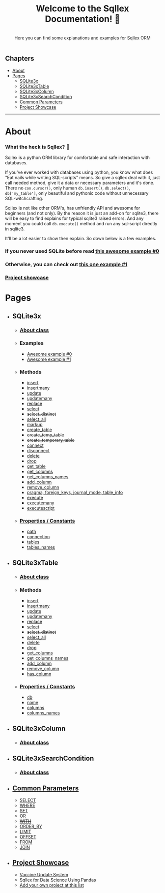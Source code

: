 <div style="text-align: center">
<h1> Welcome to the Sqllex Documentation! 👋</h1>
<br>
Here you can find some explanations and examples for Sqllex ORM <br>
</div><br>


## Chapters
- [About](#About)
- [Pages](#Pages)
  - [SQLite3x](#SQLite3x)
  - [SQLite3xTable](#SQLite3xTable)
  - [SQLite3xColumn](#SQLite3xColumn)
  - [SQLite3xSearchCondition](#SQLite3xSearchCondition)
  - [Common Parameters](#Common-Parameters)
  - [Project Showcase](#Project-Showcase)

---

# About

### What the heck is Sqllex? 🤔

Sqllex is a python ORM library for comfortable and safe interaction with databases.

If you've ever worked with databases using python, you know what does "Eat nails while writing SQL-scripts" means.
So give a sqllex deal with it, just call needed method, give it a data or necessary parameters and it's done.
There no `con.cursor()`, only human `db.insert()`, `db.select()`, `db['my_table']`, only beautiful and pythonic code without unnecessary SQL-witchcrafting.

Sqllex is not like other ORM's, has unfriendly API and awesome for beginners (and not only). 
By the reason it is just an add-on for sqlite3, there will be easy to find explains for typical sqlite3 raised errors.
And any moment you could call `db.execute()` method and run any sql-script directly in sqlite3.

It'll be a lot easier to show then explain. So down below is a few examples.

### If you never used SQLite before read [this awesome example #0](sqlite3x-aex-0.md)  

### Otherwise, you can check out [this one example #1](sqlite3x-aex-1.md)

### [Project showcase](sqllex-showcase.md)

# Pages

- ## SQLite3x
  
  - ### [About class](about-sqlite3x.md) 
    
  - ### Examples
    - [Awesome example #0](sqlite3x-aex-0.md)
    - [Awesome example #1](sqlite3x-aex-1.md)
    
  - ### Methods
    - [insert](database-insert.md)
    - [insertmany](database-insertmany.md)
    - [update](database-update.md)
    - [updatemany](database-updatemany.md)
    - [replace](sqlite3x-replace.md)
    - [select](database-select.md)
    - ~~select_distinct~~
    - [select_all](database-select_all.md)
    - [markup](database-markup.md)
    - [create_table](database-create_table.md)
    - ~~create_temp_table~~
    - ~~create_temporary_table~~
    - [connect](sqlite3x-connect.md)
    - [disconnect](database-disconnect.md)
    - [delete](database-delete.md)
    - [drop](database-drop.md)
    - [get_table](database-get_table.md)
    - [get_columns](database-get_columns.md)
    - [get_columns_names](database-get_columns_names.md)
    - [add_column](database-add_column.md)
    - [remove_column](database-remove_column.md)
    - [pragma, foreign_keys, journal_mode, table_info](sqlite3x-pragma.md)
    - [execute](database-execute.md)
    - [executemany](database-executemany.md)
    - [executescript](database-executescript.md)
    
  - ### [Properties / Constants](sqlite3x-properties.md)
    - [path](sqlite3x-properties.md)
    - [connection](sqlite3x-properties.md)
    - [tables](sqlite3x-properties.md)
    - [tables_names](sqlite3x-properties.md)
  
- ## SQLite3xTable
  
  - ### [About class](about-table.md) 

  - ### Methods
    - [insert](database-insert.md)
    - [insertmany](database-insertmany.md)
    - [update](database-update.md)
    - [updatemany](database-updatemany.md)
    - [replace](sqlite3x-replace.md)
    - [select](database-select.md)
    - ~~select_distinct~~
    - [select_all](database-select_all.md)
    - [delete](database-delete.md)
    - [drop](database-drop.md)
    - [get_columns](database-get_columns.md)
    - [get_columns_names](database-get_columns_names.md)
    - [add_column](database-add_column.md)
    - [remove_column](database-remove_column.md)
    - [has_column](table-has_column.md)
    
  - ### [Properties / Constants](table-properties.md)
    - [db](table-properties.md#sqlite3xtabledb)
    - [name](table-properties.md#sqlite3xtablename)
    - [columns](table-properties.md#sqlite3xtablecolumns)
    - [columns_names](table-properties.md#sqlite3xtablecolumns_names)

- ## SQLite3xColumn
  - ### [About class](about-column.md)
  
- ## SQLite3xSearchCondition
  - ### [About class](searchcondition-about.md)
  
- ## [Common Parameters](all-parameters.md)
  - [SELECT](all-parameters.md#select)
  - [WHERE](all-parameters.md#where)
  - [SET](all-parameters.md#set)
  - [OR](all-parameters.md#or)
  - [~~WITH~~](all-parameters.md#with)
  - [ORDER_BY](all-parameters.md#order_by)
  - [LIMIT](all-parameters.md#limit)
  - [OFFSET](all-parameters.md#offset)
  - [FROM](all-parameters.md#from)
  - [JOIN](all-parameters.md#join)

- ## [Project Showcase](sqllex-showcase.md)
  - [Vaccine Update System](sqllex-showcase.md#vaccine-update-systemhttpsdeepnotecomabidvaccine-update-dashboard-gybicp-ftaydgmjimofj0w--by-kingabzpro)
  - [Sqllex for Data Science Using Pandas](sqllex-showcase.md#sqllex-for-data-science-using-pandashttpsdeepnotecomabidsqllex-simple-and-faster-7wxrco0hrxaqvaixo8qjbq-by-kingabpro)
  - [Add your own project at this list](https://github.com/v1a0/sqllex/edit/main/docs/sqllex-showcase.md)
